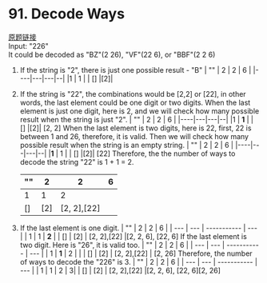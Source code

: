 # 91. Decode Ways

[原题链接](https://leetcode.com/problems/decode-ways/)<br>
Input: "226"<br>
It could be decoded as "BZ"(2 26), "VF"(22 6), or "BBF"(2 2 6)<br>

1. If the string is "2", there is just one possible result - "B"
   | "" | 2 | 2 | 6 |
   |----|---|---|--|
   |1 | 1 |
   | [] |[2]|
2. If the string is "22", the combinations would be [2,2] or [22], in other words, the last element could be one digit or two digits. When the last element is just one digit, here is 2, and we will check how many possible result when the string is just "2".
   | "" | 2 | 2 | 6 |
   |----|---|---|--|
   |1 | **1** |
   | [] |[2]| [2, 2]
   When the last element is two digits, here is 22, first, 22 is between 1 and 26, therefore, it is valid. Then we will check how many possible result when the string is an empty string.
   | "" | 2 | 2 | 6 |
   |----|---|---|--|
   |**1** | 1 |
   | [] |[2]| [22]
   Therefore, the the number of ways to decode the string "22" is 1 + 1 = 2.

   | ""  | 2   | 2           | 6   |
   | --- | --- | ----------- | --- |
   | 1   | 1   | 2           |
   | []  | [2] | [2, 2],[22] |

3. If the last element is one digit.
   | "" | 2 | 2 | 6 |
   | --- | --- | ----------- | --- |
   | 1 | 1 | **2** |
   | [] | [2] | [2, 2],[22] |[2, 2, 6], [22, 6]
   If the last element is two digit. Here is "26", it is valid too.
   | "" | 2 | 2 | 6 |
   | --- | --- | ----------- | --- |
   | 1 | **1** | 2 | |
   | [] | [2] | [2, 2],[22] | [2, 26]
   Therefore, the number of ways to decode the "226" is 3.
   | "" | 2 | 2 | 6 |
   | --- | --- | ----------- | --- |
   | 1 | 1 | 2 | 3|
   | [] | [2] | [2, 2],[22] |[2, 2, 6], [22, 6][2, 26]
